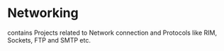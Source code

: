 # Networking
contains Projects related to Network connection and Protocols like RIM, Sockets, FTP and SMTP etc.

